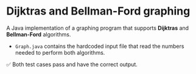 # Dijktras and Bellman-Ford graphing

A Java implementation of a graphing program that supports **Dijktras** and **Bellman-Ford** algorithms.

- `Graph.java` contains the hardcoded input file that read the numbers needed to perform both algorithms.

✅  Both test cases pass and have the correct output.
